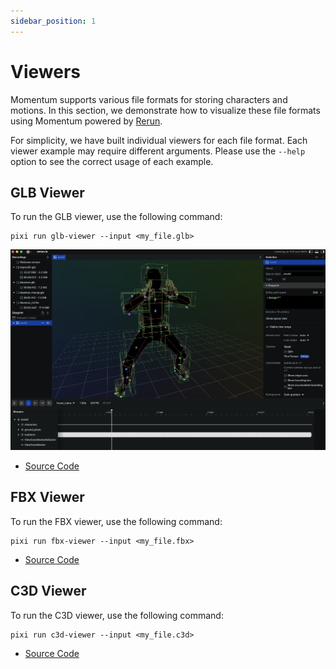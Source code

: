 ```yaml
---
sidebar_position: 1
---
```


# Viewers

Momentum supports various file formats for storing characters and motions. In this section, we demonstrate how to visualize these file formats using Momentum powered by [Rerun](https://rerun.io/).

For simplicity, we have built individual viewers for each file format. Each viewer example may require different arguments. Please use the `--help` option to see the correct usage of each example.

## GLB Viewer

To run the GLB viewer, use the following command:

```
pixi run glb-viewer --input <my_file.glb>
```

![glb_viewer](/img/glb_viewer.png)

* [Source Code](https://github.com/facebookincubator/momentum/tree/main/momentum/examples/glb_viewer)

## FBX Viewer

To run the FBX viewer, use the following command:

```
pixi run fbx-viewer --input <my_file.fbx>
```

* [Source Code](https://github.com/facebookincubator/momentum/tree/main/momentum/examples/fbx_viewer)

## C3D Viewer

To run the C3D viewer, use the following command:

```
pixi run c3d-viewer --input <my_file.c3d>
```

* [Source Code](https://github.com/facebookincubator/momentum/tree/main/momentum/examples/c3d_viewer)
